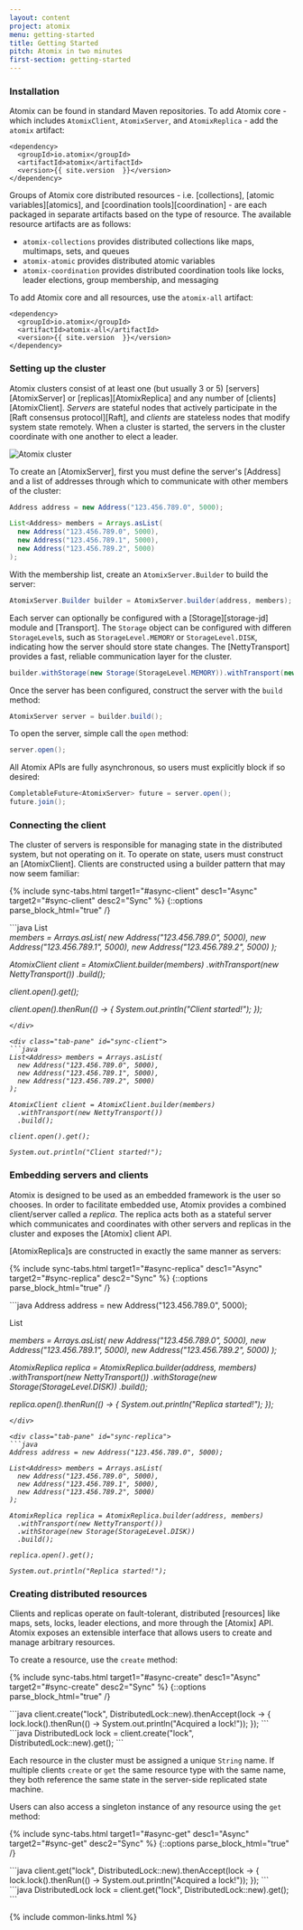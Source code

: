 ```yaml
---
layout: content
project: atomix
menu: getting-started
title: Getting Started
pitch: Atomix in two minutes
first-section: getting-started
---
```


### Installation

Atomix can be found in standard Maven repositories. To add Atomix core - which includes `AtomixClient`, `AtomixServer`, and `AtomixReplica` - add the `atomix` artifact:

```
<dependency>
  <groupId>io.atomix</groupId>
  <artifactId>atomix</artifactId>
  <version>{{ site.version  }}</version>
</dependency>
```

Groups of Atomix core distributed resources - i.e. [collections], [atomic variables][atomics], and [coordination tools][coordination] - are each packaged in separate artifacts based on the type of resource. The available resource artifacts are as follows:

* `atomix-collections` provides distributed collections like maps, multimaps, sets, and queues
* `atomix-atomic` provides distributed atomic variables
* `atomix-coordination` provides distributed coordination tools like locks, leader elections, group membership, and messaging

To add Atomix core and all resources, use the `atomix-all` artifact:

```
<dependency>
  <groupId>io.atomix</groupId>
  <artifactId>atomix-all</artifactId>
  <version>{{ site.version  }}</version>
</dependency>
```

### Setting up the cluster

Atomix clusters consist of at least one (but usually 3 or 5) [servers][AtomixServer] or [replicas][AtomixReplica] and any number of [clients][AtomixClient]. *Servers* are stateful nodes that actively participate in the [Raft consensus protocol][Raft], and *clients* are stateless nodes that modify system state remotely. When a cluster is started, the servers in the cluster coordinate with one another to elect a leader.

![Atomix cluster](http://s24.postimg.org/3jrc7yuad/IMG_0007.png)

To create an [AtomixServer], first you must define the server's [Address] and a list of addresses through which to communicate with other members of the cluster:

```java
Address address = new Address("123.456.789.0", 5000);

List<Address> members = Arrays.asList(
  new Address("123.456.789.0", 5000),
  new Address("123.456.789.1", 5000),
  new Address("123.456.789.2", 5000)
);
```

With the membership list, create an `AtomixServer.Builder` to build the server:

```java
AtomixServer.Builder builder = AtomixServer.builder(address, members);
```

Each server can optionally be configured with a [Storage][storage-jd] module and [Transport]. The `Storage` object can be configured with differen `StorageLevel`s, such as `StorageLevel.MEMORY` or `StorageLevel.DISK`, indicating how the server should store state changes. The [NettyTransport] provides a fast, reliable communication layer for the cluster.

```java
builder.withStorage(new Storage(StorageLevel.MEMORY)).withTransport(new NettyTransport());
```

Once the server has been configured, construct the server with the `build` method:

```java
AtomixServer server = builder.build();
```

To open the server, simple call the `open` method:

```java
server.open();
```

All Atomix APIs are fully asynchronous, so users must explicitly block if so desired:

```java
CompletableFuture<AtomixServer> future = server.open();
future.join();
```

### Connecting the client

The cluster of servers is responsible for managing state in the distributed system, but not operating on it. To operate on state, users must construct an [AtomixClient]. Clients are constructed using a builder pattern that may now seem familiar:

{% include sync-tabs.html target1="#async-client" desc1="Async" target2="#sync-client" desc2="Sync" %}
{::options parse_block_html="true" /}
<div class="tab-content">
<div class="tab-pane active" id="async-client">
```java
List<Address> members = Arrays.asList(
  new Address("123.456.789.0", 5000),
  new Address("123.456.789.1", 5000),
  new Address("123.456.789.2", 5000)
);

AtomixClient client = AtomixClient.builder(members)
  .withTransport(new NettyTransport())
  .build();

client.open().get();

client.open().thenRun(() -> {
  System.out.println("Client started!");
});
```
</div>

<div class="tab-pane" id="sync-client">
```java
List<Address> members = Arrays.asList(
  new Address("123.456.789.0", 5000),
  new Address("123.456.789.1", 5000),
  new Address("123.456.789.2", 5000)
);

AtomixClient client = AtomixClient.builder(members)
  .withTransport(new NettyTransport())
  .build();

client.open().get();

System.out.println("Client started!");
```
</div>
</div>

### Embedding servers and clients

Atomix is designed to be used as an embedded framework is the user so chooses. In order to facilitate embedded use, Atomix provides a combined client/server called a *replica*. The replica acts both as a stateful server which communicates and coordinates with other servers and replicas in the cluster and exposes the [Atomix] client API.

[AtomixReplica]s are constructed in exactly the same manner as servers:

{% include sync-tabs.html target1="#async-replica" desc1="Async" target2="#sync-replica" desc2="Sync" %}
{::options parse_block_html="true" /}
<div class="tab-content">
<div class="tab-pane active" id="async-replica">
```java
Address address = new Address("123.456.789.0", 5000);

List<Address> members = Arrays.asList(
  new Address("123.456.789.0", 5000),
  new Address("123.456.789.1", 5000),
  new Address("123.456.789.2", 5000)
);

AtomixReplica replica = AtomixReplica.builder(address, members)
  .withTransport(new NettyTransport())
  .withStorage(new Storage(StorageLevel.DISK))
  .build();

replica.open().thenRun(() -> {
  System.out.println("Replica started!");
});
```
</div>

<div class="tab-pane" id="sync-replica">
```java
Address address = new Address("123.456.789.0", 5000);

List<Address> members = Arrays.asList(
  new Address("123.456.789.0", 5000),
  new Address("123.456.789.1", 5000),
  new Address("123.456.789.2", 5000)
);

AtomixReplica replica = AtomixReplica.builder(address, members)
  .withTransport(new NettyTransport())
  .withStorage(new Storage(StorageLevel.DISK))
  .build();

replica.open().get();

System.out.println("Replica started!");
```
</div>
</div>

### Creating distributed resources

Clients and replicas operate on fault-tolerant, distributed [resources] like maps, sets, locks, leader elections, and more through the [Atomix] API. Atomix exposes an extensible interface that allows users to create and manage arbitrary resources.

To create a resource, use the `create` method:

{% include sync-tabs.html target1="#async-create" desc1="Async" target2="#sync-create" desc2="Sync" %}
{::options parse_block_html="true" /}
<div class="tab-content">
<div class="tab-pane active" id="async-create">
```java
client.create("lock", DistributedLock::new).thenAccept(lock -> {
  lock.lock().thenRun(() -> System.out.println("Acquired a lock!"));
});
```
</div>

<div class="tab-pane" id="sync-create">
```java
DistributedLock lock = client.create("lock", DistributedLock::new).get();
```
</div>
</div>

Each resource in the cluster must be assigned a unique `String` name. If multiple clients `create` or `get` the same resource type with the same name, they both reference the same state in the server-side replicated state machine.

Users can also access a singleton instance of any resource using the `get` method:

{% include sync-tabs.html target1="#async-get" desc1="Async" target2="#sync-get" desc2="Sync" %}
{::options parse_block_html="true" /}
<div class="tab-content">
<div class="tab-pane active" id="async-get">
```java
client.get("lock", DistributedLock::new).thenAccept(lock -> {
  lock.lock().thenRun(() -> System.out.println("Acquired a lock!"));
});
```
</div>

<div class="tab-pane" id="sync-get">
```java
DistributedLock lock = client.get("lock", DistributedLock::new).get();
```
</div>
</div>

{% include common-links.html %}